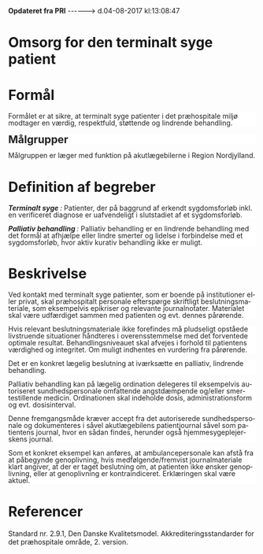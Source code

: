 <!--
.. title: omsorg-for-den-terminalt-syge-patient
.. slug: omsorg-for-den-terminalt-syge-patient
.. date: 2017-08-04 13:08:48 UTC+02:00
.. tags: 
.. category: 
.. link: 
.. description: 
.. type: text
.. hidetitle: True
-->

<div class="alert alert-success" role="alert"><b>Opdateret fra PRI</b>  ------>  d.04-08-2017  kl:13:08:47</div>

<div class="document" id="U4d18142611c3491d8640914178864a81" lang="da-DK" xml:lang="da-DK" xmlns="http://www.w3.org/1999/xhtml">
 <h1 class="~clause~ Titeloverskrift">
  <a id="a_GoBack">
  </a>
  <span>
   Omsorg for den terminalt syge patient
  </span>
 </h1>
 <p class="~clause~ Brdtekst">
 </p>
 <h1 class="~clause~ Overskrift1" id="a_5f80ad3f06fa40d0a5ecebce53c1d798">
  <span>
   Formål
  </span>
 </h1>
 <p class="~clause~ Normal" style="background-color: #FFF; color: black; margin-bottom: 8pt; line-height: 100%;">
  <span style="color: #222;">
   Formålet er at sikre, at terminalt syge patienter i det præhospitale miljø modtager en værdig, respektfuld, støttende og lindrende behandling.
  </span>
 </p>
 <h3 class="~clause~ Normal" id="a_a9d5ee74120f42308a917aedbb3d6cbf" style="background-color: #FFF; color: black; margin-top: 12pt; margin-bottom: 6pt; line-height: 15pt;">
  <span style="font-weight: bold; color: #222; font-size: 16pt;">
   Målgrupper
  </span>
 </h3>
 <p class="~clause~ Brdtekst">
  <span style="color: #222;">
   Målgruppen er læger med funktion på akutlægebilerne i Region Nordjylland.
  </span>
 </p>
 <p class="~clause~ Brdtekst">
 </p>
 <h1 class="~clause~ Overskrift1" id="a_a76330d42bcc4aca8068eaba74acdd6c">
  <span>
   Definition af begreber
  </span>
 </h1>
 <p class="~clause~ Normal" style="background-color: #FFF; color: black; margin-bottom: 8pt; line-height: 100%;">
  <span style="font-weight: bold; font-style: italic; color: #222;">
   Terminalt syge
  </span>
  <span style="font-style: italic; color: #222;">
   :
  </span>
  <span style="color: #222;">
   Patienter, der på baggrund af erkendt sygdomsforløb inkl. en verificeret diagnose er uafvendeligt i slutstadiet af et sygdomsforløb.
  </span>
 </p>
 <p class="~clause~ Normal" style="background-color: #FFF; color: black; margin-bottom: 8pt; line-height: 100%;">
  <span style="font-weight: bold; font-style: italic; color: #222;">
   Palliativ behandling
  </span>
  <span style="font-style: italic; color: #222;">
   :
  </span>
  <span style="color: #222;">
   Palliativ behandling er en lindrende behandling med det formål at afhjælpe eller lindre smerter og lidelse i forbindelse med et sygdomsforløb, hvor aktiv kurativ behandling ikke er muligt.
  </span>
 </p>
 <p class="~clause~ Brdtekst">
 </p>
 <h1 class="~clause~ Overskrift1" id="a_5d6293493aea4265a579ea028c99ab28">
  <span>
   Beskrivelse
  </span>
 </h1>
 <p class="~clause~ Normal" style="background-color: #FFF; color: black; margin-bottom: 8pt; line-height: 100%;">
  <span style="color: #222;">
   Ved kontakt med terminalt syge patienter, som er boende på institutioner eller privat, skal præhospitalt personale efterspørge skriftligt beslutningsmateriale, som eksempelvis epikriser og relevante journalnotater. Materialet skal være udfærdiget sammen med patienten og evt. dennes pårørende.
  </span>
 </p>
 <p class="~clause~ Normal" style="background-color: #FFF; color: black; margin-bottom: 8pt; line-height: 100%;">
  <span style="color: #222;">
   Hvis relevant beslutningsmateriale ikke forefindes må pludseligt opståede livstruende situationer håndteres i overensstemmelse med det forventede optimale resultat. Behandlingsniveauet skal afvejes i forhold til patientens værdighed og integritet. Om muligt indhentes en vurdering fra pårørende.
  </span>
 </p>
 <p class="~clause~ Normal" style="background-color: #FFF; color: black; margin-bottom: 8pt; line-height: 100%;">
  <span style="color: #222;">
   Det er en konkret lægelig beslutning at iværksætte en palliativ, lindrende behandling.
  </span>
 </p>
 <p class="~clause~ Normal" style="background-color: #FFF; color: black; margin-bottom: 8pt; line-height: 100%;">
  <span style="color: #222;">
   Palliativ behandling kan på lægelig ordination delegeres til eksempelvis autoriseret sundhedspersonale omfattende angstdæmpende og/eller smertestillende medicin. Ordinationen skal indeholde dosis, administrationsform og evt. dosisinterval.
  </span>
 </p>
 <p class="~clause~ Normal" style="background-color: #FFF; color: black; margin-bottom: 8pt; line-height: 100%;">
  <span style="color: #222;">
   Denne fremgangsmåde kræver accept fra det autoriserede sundhedspersonale og dokumenteres i såvel akutlægebilens patientjournal såvel som patientens journal, hvor en sådan findes, herunder også hjemmesygeplejerskens journal.
  </span>
 </p>
 <p class="~clause~ Normal" style="background-color: #FFF; color: black; margin-bottom: 8pt; line-height: 100%;">
  <span style="color: #222;">
   Som et konkret eksempel kan anføres, at ambulancepersonale kan afstå fra at påbegynde genoplivning, hvis medfølgende/fremvist journalmateriale klart angiver, at der er taget beslutning om, at patienten ikke ønsker genoplivning, eller at genoplivning er kontraindiceret. Erklæringen skal være aktuel.
  </span>
 </p>
 <p class="~clause~ Normal" style="background-color: #FFF; color: black; margin-bottom: 8pt; line-height: 100%;">
 </p>
 <h1 class="~clause~ Overskrift1" id="a_c3377946924d43daa26b22db7d3d74fa">
  <span>
   Referencer
  </span>
 </h1>
 <p class="~clause~ Brdtekst">
  <span>
   Standard nr. 2.9.1, Den Danske Kvalitetsmodel. Akkrediteringsstandarder for det præhospitale område, 2. version.
  </span>
 </p>
 <p class="~clause~ Brdtekst">
 </p>
 <p class="~clause~ Normal">
 </p>
</div>
